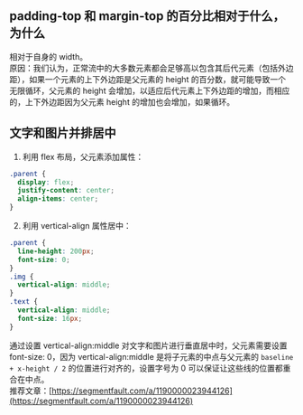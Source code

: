 ## padding-top 和 margin-top 的百分比相对于什么，为什么
相对于自身的 width。  
原因：我们认为，正常流中的大多数元素都会足够高以包含其后代元素（包括外边距），如果一个元素的上下外边距是父元素的 height 的百分数，就可能导致一个无限循环，父元素的 height 会增加，以适应后代元素上下外边距的增加，而相应的，上下外边距因为父元素 height 的增加也会增加，如果循环。

## 文字和图片并排居中
1. 利用 flex 布局，父元素添加属性：  
```css
.parent {
  display: flex;
  justify-content: center;
  align-items: center;
}
```
2. 利用 vertical-align 属性居中：
```css
.parent {
  line-height: 200px;
  font-size: 0;
}
.img {
  vertical-align: middle;
}
.text {
  vertical-align: middle;
  font-size: 16px;
}
```
通过设置 vertical-align:middle 对文字和图片进行垂直居中时，父元素需要设置 font-size: 0，因为 vertical-align:middle 是将子元素的中点与父元素的 `baseline + x-height / 2` 的位置进行对齐的，设置字号为 0 可以保证让这些线的位置都重合在中点。  
推荐文章：[https://segmentfault.com/a/1190000023944126](https://segmentfault.com/a/1190000023944126)
